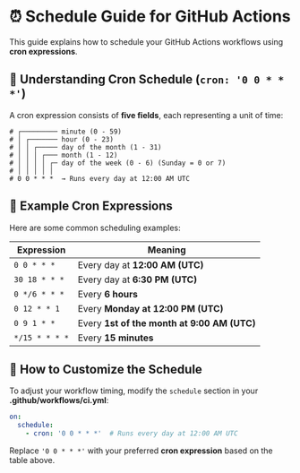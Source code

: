 # **⏰ Schedule Guide for GitHub Actions**  

This guide explains how to schedule your GitHub Actions workflows using **cron expressions**.  

## **🔹 Understanding Cron Schedule (`cron: '0 0 * * *'`)**  
A cron expression consists of **five fields**, each representing a unit of time:  

```
# ┌───────── minute (0 - 59)
# │ ┌─────── hour (0 - 23)
# │ │ ┌───── day of the month (1 - 31)
# │ │ │ ┌─── month (1 - 12)
# │ │ │ │ ┌─ day of the week (0 - 6) (Sunday = 0 or 7)
# │ │ │ │ │
# 0 0 * * *  → Runs every day at 12:00 AM UTC
```

## **🔹 Example Cron Expressions**  
Here are some common scheduling examples:  

| Expression       | Meaning |
|-----------------|---------|
| `0 0 * * *`     | Every day at **12:00 AM (UTC)** |
| `30 18 * * *`   | Every day at **6:30 PM (UTC)** |
| `0 */6 * * *`   | Every **6 hours** |
| `0 12 * * 1`    | Every **Monday at 12:00 PM (UTC)** |
| `0 9 1 * *`     | Every **1st of the month at 9:00 AM (UTC)** |
| `*/15 * * * *`  | Every **15 minutes** |

## **🔹 How to Customize the Schedule**  
To adjust your workflow timing, modify the `schedule` section in your **.github/workflows/ci.yml**:  

```yaml
on:
  schedule:
    - cron: '0 0 * * *'  # Runs every day at 12:00 AM UTC
```

Replace `'0 0 * * *'` with your preferred **cron expression** based on the table above.  
